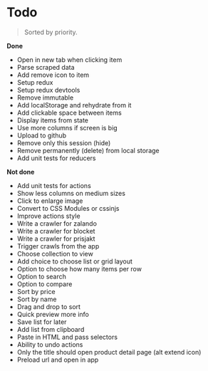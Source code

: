 # Todo

> Sorted by priority.

__Done__

- Open in new tab when clicking item
- Parse scraped data
- Add remove icon to item
- Setup redux
- Setup redux devtools
- Remove immutable
- Add localStorage and rehydrate from it
- Add clickable space between items
- Display items from state
- Use more columns if screen is big
- Upload to github
- Remove only this session (hide)
- Remove permanently (delete) from local storage
- Add unit tests for reducers

__Not done__

- Add unit tests for actions
- Show less columns on medium sizes
- Click to enlarge image
- Convert to CSS Modules or cssinjs
- Improve actions style
- Write a crawler for zalando
- Write a crawler for blocket
- Write a crawler for prisjakt
- Trigger crawls from the app
- Choose collection to view
- Add choice to choose list or grid layout
- Option to choose how many items per row
- Option to search
- Option to compare
- Sort by price
- Sort by name
- Drag and drop to sort
- Quick preview more info
- Save list for later
- Add list from clipboard
- Paste in HTML and pass selectors
- Ability to undo actions
- Only the title should open product detail page (alt extend icon)
- Preload url and open in app